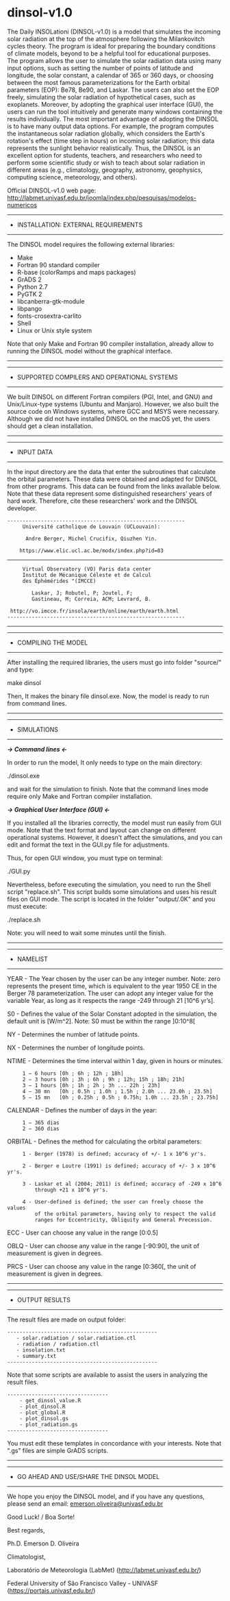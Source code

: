 # dinsol-v1.0

The Daily INSOLationi (DINSOL-v1.0) is a model that simulates the incoming solar radiation at the top of the atmosphere following the Milankovitch cycles theory. The program is ideal for preparing the boundary conditions of climate models, beyond to be a helpful tool for educational purposes. The program allows the user to simulate the solar radiation data using many input options, such as setting the number of points of latitude and longitude, the solar constant, a calendar of 365 or 360 days, or choosing between the most famous parameterizations for the Earth orbital parameters (EOP): Be78, Be90, and Laskar. The users can also set the EOP freely, simulating the solar radiation of hypothetical cases, such as exoplanets. Moreover, by adopting the graphical user interface (GUI), the users can run the tool intuitively and generate many windows containing the results individually. The most important advantage of adopting the DINSOL is to have many output data options. For example, the program computes the instantaneous solar radiation globally, which considers the Earth's rotation's effect (time step in hours) on incoming solar radiation; this data represents the sunlight behavior realistically. Thus, the DINSOL is an excellent option for students, teachers, and researchers who need to perform some scientific study or wish to teach about solar radiation in different areas (e.g., climatology, geography, astronomy, geophysics, computing science, meteorology, and others).

Official DINSOL-v1.0 web page: http://labmet.univasf.edu.br/joomla/index.php/pesquisas/modelos-numericos

 ***************************************
 * INSTALLATION: EXTERNAL REQUIREMENTS 
 ***************************************

 The DINSOL model requires the following external libraries:

   - Make
   - Fortran 90 standard compiler
   - R-base (colorRamps and maps packages)
   - GrADS 2
   - Python 2.7
   - PyGTK 2
   - libcanberra-gtk-module
   - libpango
   - fonts-crosextra-carlito
   - Shell
   - Linux or Unix style system
  
 Note that only Make and Fortran 90 compiler installation, 
 already allow to running the DINSOL model without the 
 graphical interface.  

 ---------------------------------------------------------------------------- 
 ***********************************************
 * SUPPORTED COMPILERS AND OPERATIONAL SYSTEMS 
 ***********************************************

 We built DINSOL on different Fortran compilers (PGI, Intel, and GNU) 
 and Unix/Linux-type systems (Ubuntu and Manjaro). However, we also 
 built the source code on Windows systems, where GCC and  MSYS were 
 necessary. Although we did not have installed DINSOL on the macOS yet,
 the users should get a clean installation.

 ----------------------------------------------------------------------------
 ************** 
 * INPUT DATA 
 **************

 In the input directory are the data that enter the subroutines that 
 calculate the orbital parameters. These data were obtained and adapted
 for DINSOL from other programs. This data can be found from the links
 available below. Note that these data represent some distinguished 
 researchers' years of hard work. Therefore, cite these researchers' 
 work and the DINSOL developer.

    ----------------------------------------------------------
         Université catholique de Louvain (UCLouvain):

          Andre Berger, Michel Crucifix, Qiuzhen Yin.

        https://www.elic.ucl.ac.be/modx/index.php?id=83
   ----------------------------------------------------------

         Virtual Observatory (VO) Paris data center 
         Institut de Mécanique Céleste et de Calcul
         des Éphémérides "(IMCCE)

            Laskar, J; Robutel, P; Joutel, F; 
            Gastineau, M; Correia, ACM; Levrard, B.

     http://vo.imcce.fr/insola/earth/online/earth/earth.html
    ----------------------------------------------------------
    
 ---------------------------------------------------------------------------- 
 *********************** 
 * COMPILING THE MODEL 
 ***********************

 After installing the required libraries, the users must go into folder
 "source/" and type:

   make dinsol
 
 Then, It makes the binary file dinsol.exe. Now, the model is ready to
 run from command lines.
 
 ---------------------------------------------------------------------------- 
 *************** 
 * SIMULATIONS 
 ***************
 
 ***-> Command lines <-***
 
 In order to run the model, It only needs to type on the main directory:

   ./dinsol.exe

 and wait for the simulation to finish. Note that the command lines mode
 require only Make and Fortran compiler installation.


 ***-> Graphical User Interface (GUI) <-***
 
 If you installed all the libraries correctly, the model must run easily 
 from GUI mode. Note that the text format and layout can change on different 
 operational systems. However, it doesn't affect the simulations, and you
 can edit and format the text in the GUI.py file for adjustments. 
 
 Thus, for open GUI window, you must type on terminal:

 ./GUI.py

 Nevertheless, before executing the simulation, you need to run the Shell 
 script "replace.sh". This script builds some simulations and uses his result
 files on GUI mode. The script is located in the folder "output/.0K" and
 you must execute:

 ./replace.sh

 Note: you will need to wait some minutes until the finish.
 
 ----------------------------------------------------------------------------   
 *************** 
 *  NAMELIST   
 ***************
 
 YEAR  - The Year chosen by the user can be any integer number. Note: zero
         represents the present time, which is equivalent to the year 
         1950 CE in the Berger 78 parameterization. The user can adopt 
         any integer value for the variable Year, as long as it respects
         the range -249 through 21 [10^6 yr’s].

 S0    - Defines the value of the Solar Constant adopted in the simulation, 
         the default unit is [W/m^2]. Note: S0 must be within the range
         ]0:10^8[

 NY    - Determines the number of latitude points.
 
 NX    - Determines the number of longitude points. 

 NTIME - Determines the time interval within 1 day, given in hours or 
         minutes.

         1 – 6 hours [0h ; 6h ; 12h ; 18h]
         2 – 3 hours [0h ; 3h ; 6h ; 9h ; 12h; 15h ; 18h; 21h]
         3 – 1 hours [0h ; 1h ; 2h ; 3h ... 22h ; 23h]
         4 – 30 mn   [0h ; 0.5h ; 1.0h ; 1.5h ; 2.0h ... 23.0h ; 23.5h]
         5 – 15 mn   [0h ; 0.25h ; 0.5h ; 0.75h; 1.0h ... 23.5h ; 23.75h]

 CALENDAR - Defines the number of days in the year:

         1 – 365 dias
         2 – 360 dias
         
 ORBITAL - Defines the method for calculating the orbital parameters:

         1 - Berger (1978) is defined; accuracy of +/- 1 x 10^6 yr's.
         
         2 - Berger e Loutre (1991) is defined; accuracy of +/- 3 x 10^6 yr's.

         3 - Laskar et al (2004; 2011) is defined; accuracy of -249 x 10^6
             through +21 x 10^6 yr's.
             
         4 - User-defined is defined; the user can freely choose the values 
             of the orbital parameters, having only to respect the valid 
             ranges for Eccentricity, Obliquity and General Precession.

   ECC  - User can choose any value in the range [0:0.5]

   OBLQ - User can choose any value in the range [-90:90], the unit of 
          measurement is given in degrees.

   PRCS - User can choose any value in the range [0:360[, the unit of 
          measurement is given in degrees.
           
 ----------------------------------------------------------------------------   
 ******************** 
 *  OUTPUT RESULTS  
 ********************

 The result files are made on output folder:
 
    -------------------------------------------------
       - solar.radiation / solar.radiation.ctl
       - radiation / radiation.ctl
       - insolation.txt
       - summary.txt
    -------------------------------------------------    

 Note that some scripts are available to assist the users in analyzing the
 result files.
 
    ---------------------------------
        - get_dinsol_value.R
        - plot_dinsol.R
        - plot_global.R
        - plot_dinsol.gs
        - plot_radiation.gs
    ---------------------------------
 
 You must edit these templates in concordance with your interests. Note that
 ".gs" files are simple GrADS scripts.
 
 ----------------------------------------------------------------------------   

 ********************************************* 
 *  GO AHEAD AND USE/SHARE THE DINSOL MODEL  
 *********************************************

 We hope you enjoy the DINSOL model, and if you have any questions, please 
 send an email: emerson.oliveira@univasf.edu.br

 Good Luck! / Boa Sorte!

 Best regards,

 Ph.D. Emerson D. Oliveira
 
 Climatologist, 
 
 Laboratório de Meteorologia (LabMet) (http://labmet.univasf.edu.br/)
 
 Federal University of São Francisco Valley - UNIVASF (https://portais.univasf.edu.br/)


